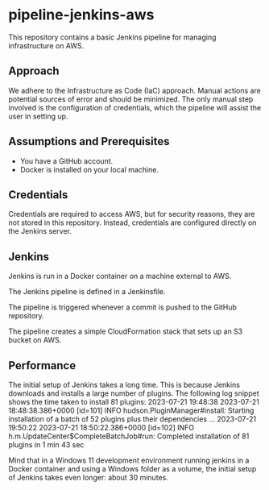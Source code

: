 # pipeline-jenkins-aws

This repository contains a basic Jenkins pipeline for managing infrastructure on AWS.

## Approach

We adhere to the Infrastructure as Code (IaC) approach. Manual actions are potential sources of error and should be minimized. The only manual step involved is the configuration of credentials, which the pipeline will assist the user in setting up.

## Assumptions and Prerequisites

- You have a GitHub account.
- Docker is installed on your local machine.

## Credentials

Credentials are required to access AWS, but for security reasons, they are not stored in this repository. Instead, credentials are configured directly on the Jenkins server.

## Jenkins

Jenkins is run in a Docker container on a machine external to AWS.

The Jenkins pipeline is defined in a Jenkinsfile.

The pipeline is triggered whenever a commit is pushed to the GitHub repository.

The pipeline creates a simple CloudFormation stack that sets up an S3 bucket on AWS.

## Performance

The initial setup of Jenkins takes a long time. This is because Jenkins downloads and installs a large number of plugins. The following log snippet shows the time taken to install 81 plugins:
2023-07-21 19:48:38 2023-07-21 18:48:38.386+0000 [id=101]       INFO    hudson.PluginManager#install: Starting installation of a batch of 52 plugins plus their dependencies
...
2023-07-21 19:50:22 2023-07-21 18:50:22.386+0000 [id=102]       INFO    h.m.UpdateCenter$CompleteBatchJob#run: Completed installation of 81 plugins in 1 min 43 sec

Mind that in a Windows 11 development environment running jenkins in a Docker container and using a Windows folder as a volume, the initial setup of Jenkins takes even longer: about 30 minutes.